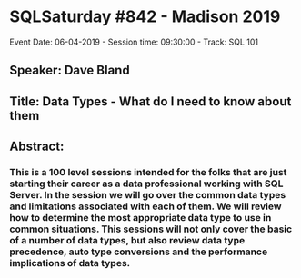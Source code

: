 # SQLSaturday #842 - Madison 2019
Event Date: 06-04-2019 - Session time: 09:30:00 - Track: SQL 101
## Speaker: Dave Bland
## Title: Data Types - What do I need to know about them
## Abstract:
### This is a 100 level sessions intended for the folks that are just starting their career as a data professional working with SQL Server. In the session we will go over the common data types and limitations associated with each of them.  We will review how to determine the most appropriate data type to use in common situations.  This sessions will not only cover the basic of a number of data types, but also review data type precedence, auto type conversions and the performance implications of data types.
